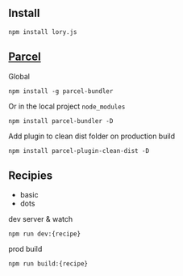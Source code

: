 
## Install

```
npm install lory.js
```

## [Parcel](https://parceljs.org/getting_started.html)

Global
```
npm install -g parcel-bundler
```
Or in the local project `node_modules`
```
npm install parcel-bundler -D
```

Add plugin to clean dist folder on production build
```
npm install parcel-plugin-clean-dist -D
```

## Recipies

* basic
* dots

dev server & watch
```
npm run dev:{recipe}
```

prod build
```
npm run build:{recipe}
```
